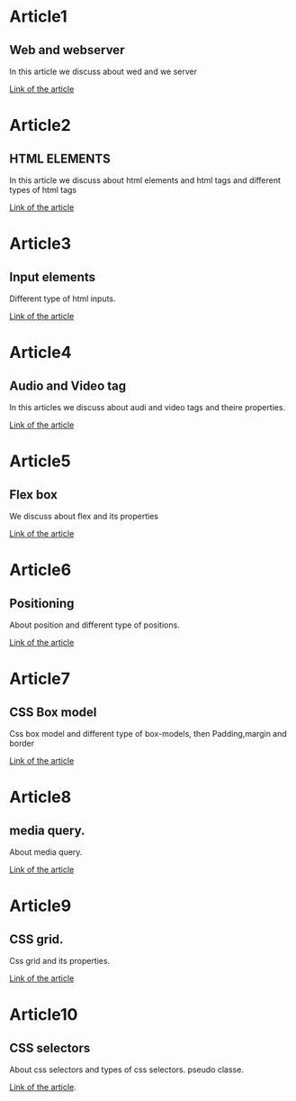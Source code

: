 #  Article1

## Web and webserver
In this article we discuss about wed and we server

[Link of the article](https://hashnode.com/post/cld7guwuw000009mm6aj14y0m)

# Article2
## HTML ELEMENTS
In this article we discuss about html elements and html tags and different types of html tags

[Link of the article](https://hashnode.com/post/cld7gqfm200020aibg4g108bo)

# Article3
## Input elements
Different type of html inputs.


[Link of the article](https://hashnode.com/post/cldd8j59k000009l96rchbkvd)

# Article4
## Audio and Video tag
In this articles we discuss about audi and video tags and theire properties.

[Link of the article](https://hashnode.com/preview/63d3d4813119f20008dbf56d)

# Article5
## Flex box
We discuss about flex and its properties

[Link of the article](https://hashnode.com/preview/63d512d4599cea000840f307)

# Article6
## Positioning 

About position and different type of positions.

[Link of the article](https://hashnode.com/post/cldhixzza000109l7exez1pzn)


# Article7
## CSS Box model
Css box model and different type of box-models, then Padding,margin and border

[Link of the article](https://hashnode.com/post/cldhizg4r00040amf66vm4m4w)


# Article8
## media query.
 About media query.

 [Link of the article](https://hashnode.com/post/cldhiwr3u000009labbttdfmi)

# Article9
## CSS grid.
Css grid and its properties.

[Link of the article](https://hashnode.com/preview/63d663b3e7e76b0008ee013f)

# Article10
## CSS selectors

About css selectors and types of css selectors. pseudo classe.

[Link of the article](https://hashnode.com/post/cld7gtmtf000g09l44jo30tav).